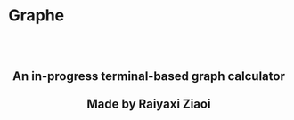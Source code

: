 # Graphe
<div align="center"><h2><br/><br/>
    An in-progress terminal-based graph calculator<br/><br/>Made by Raiyaxi Ziaoi
</h2></div>
<br>